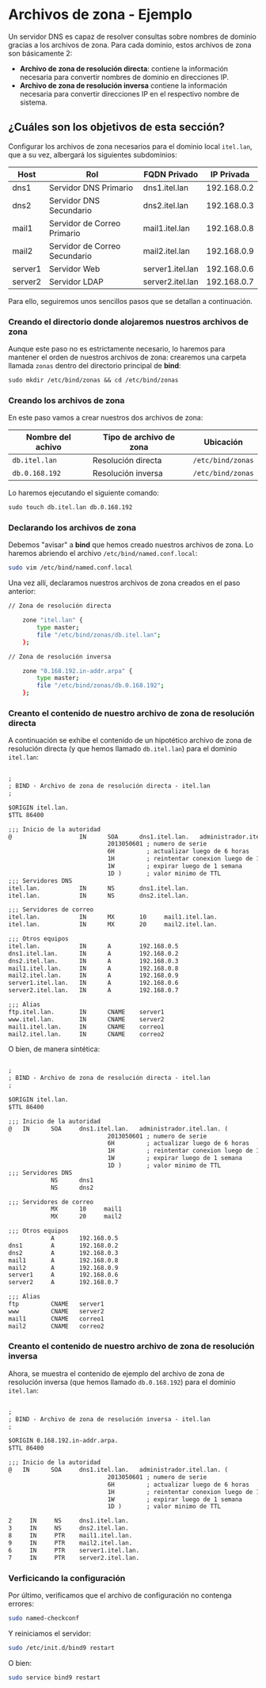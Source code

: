 # Archivos de zona - Ejemplo

Un servidor DNS es capaz de resolver consultas sobre nombres de dominio gracias a los archivos de zona. Para cada dominio, estos archivos de zona son básicamente 2:

* **Archivo de zona de resolución directa**: contiene la información necesaria para convertir nombres de dominio en direcciones IP. 
* **Archivo de zona de resolución inversa** contiene la información necesaria para convertir direcciones IP en el respectivo nombre de sistema. 

## ¿Cuáles son los objetivos de esta sección?

Configurar los archivos de zona necesarios para el dominio local `itel.lan`, que a su vez, albergará los siguientes subdominios:

| Host    | Rol                           | FQDN Privado     | IP Privada  |
| ------- | ----------------------------- | ---------------- | ----------- |
| dns1    | Servidor DNS Primario         | dns1.itel.lan    | 192.168.0.2 |
| dns2    | Servidor DNS Secundario       | dns2.itel.lan    | 192.168.0.3 |
| mail1   | Servidor de Correo Primario   | mail1.itel.lan   | 192.168.0.8 |
| mail2   | Servidor de Correo Secundario | mail2.itel.lan   | 192.168.0.9 |
| server1 | Servidor Web                  | server1.itel.lan | 192.168.0.6 |
| server2 | Servidor LDAP                 | server2.itel.lan | 192.168.0.7 |

Para ello, seguiremos unos sencillos pasos que se detallan a continuación. 

### Creando el directorio donde alojaremos nuestros archivos de zona
Aunque este paso no es estrictamente necesario, lo haremos para mantener el orden de nuestros archivos de zona: crearemos una carpeta llamada `zonas` dentro del directorio principal de **bind**: 

```apache
sudo mkdir /etc/bind/zonas && cd /etc/bind/zonas
```

### Creando los archivos de zona

En este paso vamos a crear nuestros dos archivos de zona: 

| Nombre del achivo      | Tipo de archivo de zona    | Ubicación            | 
| ---------------------  | ---------------------------| -------------------- | 
| `db.itel.lan`          | Resolución directa         | `/etc/bind/zonas`    | 
| `db.0.168.192`         | Resolución inversa         | `/etc/bind/zonas`    | 

Lo haremos ejecutando el siguiente comando: 

```apache
sudo touch db.itel.lan db.0.168.192
```
### Declarando los archivos de zona
Debemos "avisar" a **bind** que hemos creado nuestros archivos de zona. Lo haremos abriendo el archivo `/etc/bind/named.conf.local`:

```bash
sudo vim /etc/bind/named.conf.local
```

Una vez allí, declaramos nuestros archivos de zona creados en el paso anterior: 

```bash linenums="1"
// Zona de resolución directa

    zone "itel.lan" {
        type master;
        file "/etc/bind/zonas/db.itel.lan";
    };

// Zona de resolución inversa

    zone "0.168.192.in-addr.arpa" {
        type master;
        file "/etc/bind/zonas/db.0.168.192";
    };
```

### Creanto el contenido de nuestro archivo de zona de resolución directa

A continuación se exhibe el contenido de un hipotético archivo de zona de resolución directa (y que hemos llamado `db.itel.lan`) para el dominio `itel.lan`:

```apache linenums="1"

;
; BIND - Archivo de zona de resolución directa - itel.lan
;

$ORIGIN itel.lan.
$TTL 86400

;;; Inicio de la autoridad
@                   IN      SOA      dns1.itel.lan.   administrador.itel.lan. (
                            2013050601 ; numero de serie
                            6H         ; actualizar luego de 6 horas
                            1H         ; reintentar conexion luego de 1 hora
                            1W         ; expirar luego de 1 semana
                            1D )       ; valor minimo de TTL
;;; Servidores DNS
itel.lan.           IN      NS       dns1.itel.lan.
itel.lan.           IN      NS       dns2.itel.lan.

;;; Servidores de correo
itel.lan.           IN      MX       10     mail1.itel.lan.
itel.lan.           IN      MX       20     mail2.itel.lan.

;;; Otros equipos
itel.lan.           IN      A        192.168.0.5
dns1.itel.lan.      IN      A        192.168.0.2
dns2.itel.lan.      IN      A        192.168.0.3
mail1.itel.lan.     IN      A        192.168.0.8
mail2.itel.lan.     IN      A        192.168.0.9
server1.itel.lan.   IN      A        192.168.0.6
server2.itel.lan.   IN      A        192.168.0.7

;;; Alias
ftp.itel.lan.       IN      CNAME    server1
www.itel.lan.       IN      CNAME    server2
mail1.itel.lan.     IN      CNAME    correo1
mail2.itel.lan.     IN      CNAME    correo2
```

O bien, de manera sintética: 

```apache linenums="1"

;
; BIND - Archivo de zona de resolución directa - itel.lan
;

$ORIGIN itel.lan.
$TTL 86400

;;; Inicio de la autoridad
@   IN      SOA     dns1.itel.lan.   administrador.itel.lan. (
                            2013050601 ; numero de serie
                            6H         ; actualizar luego de 6 horas
                            1H         ; reintentar conexion luego de 1 hora
                            1W         ; expirar luego de 1 semana
                            1D )       ; valor minimo de TTL
;;; Servidores DNS
            NS      dns1
            NS      dns2

;;; Servidores de correo
            MX      10     mail1
            MX      20     mail2

;;; Otros equipos
            A       192.168.0.5
dns1        A       192.168.0.2
dns2        A       192.168.0.3
mail1       A       192.168.0.8
mail2       A       192.168.0.9
server1     A       192.168.0.6
server2     A       192.168.0.7

;;; Alias
ftp         CNAME   server1
www         CNAME   server2
mail1       CNAME   correo1
mail2       CNAME   correo2
```

### Creanto el contenido de nuestro archivo de zona de resolución inversa

Ahora, se muestra el contenido de ejemplo del archivo de zona de resolución inversa (que hemos llamado `db.0.168.192`) para el dominio `itel.lan`:

```apache linenums="1"

;
; BIND - Archivo de zona de resolución inversa - itel.lan
;

$ORIGIN 0.168.192.in-addr.arpa.
$TTL 86400

;;; Inicio de la autoridad
@   IN      SOA     dns1.itel.lan.   administrador.itel.lan. (
                            2013050601 ; numero de serie
                            6H         ; actualizar luego de 6 horas
                            1H         ; reintentar conexion luego de 1 hora
                            1W         ; expirar luego de 1 semana
                            1D )       ; valor minimo de TTL

2     IN     NS     dns1.itel.lan.
3     IN     NS     dns2.itel.lan.
8     IN     PTR    mail1.itel.lan.
9     IN     PTR    mail2.itel.lan.  
6     IN     PTR    server1.itel.lan.
7     IN     PTR    server2.itel.lan.
```

### Verficicando la configuración

Por último, verificamos que el archivo de configuración no contenga errores:

```bash
sudo named-checkconf
```

Y reiniciamos el servidor:

```bash
sudo /etc/init.d/bind9 restart
```

O bien:

```bash
sudo service bind9 restart
```